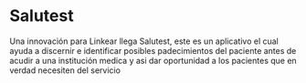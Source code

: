 # Salutest

Una innovación para Linkear llega Salutest, este es un aplicativo  el cual ayuda a discernir e identificar posibles padecimientos del paciente antes de acudir a una institución medica y asi dar oportunidad a los pacientes que en verdad necesiten del servicio
